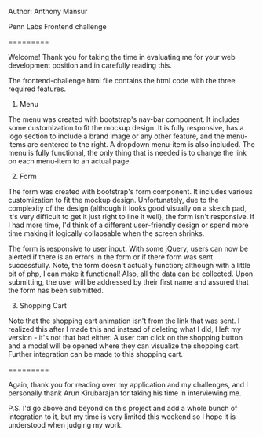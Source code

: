 Author: Anthony Mansur

Penn Labs Frontend challenge 

=========

Welcome! Thank you for taking the time in evaluating me for your web development position and in carefully reading this. 

The frontend-challenge.html file contains the html code with the three required features.

1. Menu 

The menu was created with bootstrap's nav-bar component. It includes some customization to fit the mockup design. It is fully responsive, has a logo section to include a brand image or any other feature, and the menu-items are centered to the right. A dropdown menu-item is also included. The menu is fully functional, the only thing that is needed is to change the link on each menu-item to an actual page.


2. Form

The form was created with bootstrap's form component. It includes various customization to fit the mockup design. Unfortunately, due to the complexity of the design (although it looks good visually on a sketch pad, it's very difficult to get it just right to line it well), the form isn't responsive. If I had more time, I'd think of a different user-friendly design or spend more time making it logically collapsable when the screen shrinks. 

The form is responsive to user input.  With some jQuery, users can now be alerted if there is an errors in the form or if there form was sent successfully. Note, the form doesn't actually function; although with a little bit of php, I can make it functional! Also, all the data can be collected. Upon submitting, the user will be addressed by their first name and assured that the form has been submitted.


3. Shopping Cart

Note that the shopping cart animation isn't from the link that was sent. I realized this after I made this and instead of deleting what I did, I left my version - it's not that bad either. A user can click on the shopping button and a modal will be opened where they can visualize the shopping cart. Further integration can be made to this shopping cart.


=========

Again, thank you for reading over my application and my challenges, and I personally thank Arun Kirubarajan for taking his time in interviewing me.

P.S. I'd go above and beyond on this project and add a whole bunch of integration to it, but my time is very limited this weekend so I hope it is understood when judging my work.

